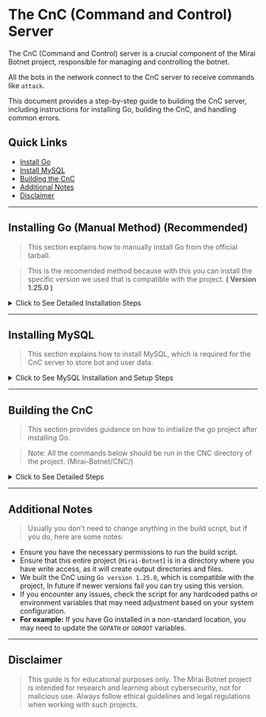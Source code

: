 # The CnC (Command and Control) Server

The CnC (Command and Control) server is a crucial component of the Mirai Botnet project, responsible for managing and controlling the botnet.

All the bots in the network connect to the CnC server to receive commands like `attack`.

This document provides a step-by-step guide to building the CnC server, including instructions for installing Go, building the CnC, and handling common errors.

## Quick Links

-   [Install Go](#installing-go-manual-method-recommended)
-   [Install MySQL](#installing-mysql)
-   [Building the CnC](#building-the-cnc)
-   [Additional Notes](#additional-notes)
-   [Disclaimer](#disclaimer)

---

## Installing Go (Manual Method) (Recommended)

> This section explains how to manually install Go from the official tarball.

> This is the recomended method because with this you can install the specific version we used that is compatible with the project. **( Version 1.25.0 )**

<details>
<summary>Click to See Detailed Installation Steps</summary>

### 1. Remove Any Existing Go Installation

If you previously installed Go in `/usr/local/go`, remove it to avoid conflicts:

```bash
sudo rm -rf /usr/local/go
```

### 2. Download and Extract Go

Download the Go archive from [https://go.dev/dl/](https://go.dev/dl/).
You need to check and manually set the version you want to install in the below link example.

Example for Go **1.25.0** on Linux (64-bit):

```bash
wget https://go.dev/dl/go1.25.0.linux-amd64.tar.gz
```

Extract it into `/usr/local`:

```bash
sudo tar -C /usr/local -xzf go1.25.0.linux-amd64.tar.gz
```

> **Note:** Do **not** extract the new Go tarball into an existing `/usr/local/go` directory. This can cause a broken Go installation.

### 3. Update Your PATH

Add Go’s binary directory to your `PATH` so you can run `go` from any terminal.

For **current user only**:

```bash
echo 'export PATH=$PATH:/usr/local/go/bin' >> ~/.profile
source ~/.profile
```

### 4. Verify Installation

Check that Go is installed and available:

```bash
go version
```

Example output:

```
go version go1.25.0 linux/amd64
```

> If you see the version output, Go is successfully installed! and you can proceed with the CnC Build.

### References

-   [Go Downloads](https://go.dev/dl/)
-   [Official Install Docs](https://go.dev/doc/install)

</details>

---

## Installing MySQL

> This section explains how to install MySQL, which is required for the CnC server to store bot and user data.

<details>
<summary>Click to See MySQL Installation and Setup Steps</summary>

### 1. Install MySQL Server

```bash
sudo apt-get update
sudo apt-get install mysql-server
```

### 2. Make a MySQL User

```bash
sudo mysql -u root -p
```

Inside the MySQL shell, run:

```sql
CREATE USER 'mirai'@'localhost' IDENTIFIED BY 'password';
```

### 3. Grant Permissions to the User

```sql
GRANT ALL PRIVILEGES ON mirai.* TO 'mirai'@'localhost';
FLUSH PRIVILEGES;
```

### 4. Create the Database

Inside the MySQL shell, run:

```sql
CREATE DATABASE mirai;

CREATE TABLE `history` (
  `id` int(10) unsigned NOT NULL AUTO_INCREMENT,
  `user_id` int(10) unsigned NOT NULL,
  `time_sent` int(10) unsigned NOT NULL,
  `duration` int(10) unsigned NOT NULL,
  `command` text NOT NULL,
  `max_bots` int(11) DEFAULT '-1',
  PRIMARY KEY (`id`),
  KEY `user_id` (`user_id`)
);

CREATE TABLE `users` (
  `id` int(10) unsigned NOT NULL AUTO_INCREMENT,
  `username` varchar(32) NOT NULL,
  `password` varchar(32) NOT NULL,
  `duration_limit` int(10) unsigned DEFAULT NULL,
  `cooldown` int(10) unsigned NOT NULL,
  `wrc` int(10) unsigned DEFAULT NULL,
  `last_paid` int(10) unsigned NOT NULL,
  `max_bots` int(11) DEFAULT '-1',
  `admin` int(10) unsigned DEFAULT '0',
  `intvl` int(10) unsigned DEFAULT '30',
  `api_key` text,
  PRIMARY KEY (`id`),
  KEY `username` (`username`)
);

CREATE TABLE `whitelist` (
  `id` int(10) unsigned NOT NULL AUTO_INCREMENT,
  `prefix` varchar(16) DEFAULT NULL,
  `netmask` tinyint(3) unsigned DEFAULT NULL,
  PRIMARY KEY (`id`),
  KEY `prefix` (`prefix`)
);
```

### 5. Create a user in the user table

Inside the MySQL shell, run:

```sql
INSERT INTO users (username, password, duration_limit, cooldown, wrc, last_paid, max_bots, admin, intvl, api_key)
VALUES ('mirai', 'password', NULL, 0, NULL, UNIX_TIMESTAMP(), -1, 1, 30, 'your_api_key_here');
```

This is the default user that will be used to connect to the CnC server. You can change the username and password as needed.

When connecting to the CnC, when asked for the username and password, use the ones you set in the users table.

Default values are:

-   Username: `mirai`
-   Password: `password`

### 6. Exit MySQL Shell

```sql
EXIT;
```

### 7. Verify MySQL Installation

You can verify that MySQL is running by checking its status:

```bash
sudo systemctl status mysql
```

If MySQL is running, you should see an output indicating that the service is active (running).

</details>

---

## Building the CnC

> This section provides guidance on how to initialize the go project after installing Go.

> Note: All the commands below should be run in the CNC directory of the project. (Mirai-Botnet/CNC/)

<details>
<summary>Click to See Detailed Steps</summary>

### 1. Making the Build Script Executable

```bash
chmod +x build.sh
```

### 2. Running the Build Script

```bash
./build.sh [debug|release]
```

-   Use `debug` for a debug build (default if no argument is passed).
-   Use `release` for a release build.

> Currently, the script builds the same binary for both debug and release modes. this is the usual behaviour in the original Mirai Botnet.

### 3. Expected Output

The binary and `prompt.txt` will appear in the corresponding output folder (`debug/` or `release/`).

---

### Handling Dependency Errors While Building

If you encounter errors related to missing dependencies while building, you can manually install them using the following commands:

```bash
go get github.com/mattn/go-shellwords
go get github.com/go-sql-driver/mysql
```

> **Note:**
> If dependencies like `github.com/mattn/go-shellwords` or `github.com/go-sql-driver/mysql` are missing or the original repos are deleted, you can use the copies available in this repository.
> (Links to copies are a work in progress.)

</details>

---

## Additional Notes

> Usually you don't need to change anything in the build script, but if you do, here are some notes:

-   Ensure you have the necessary permissions to run the build script.
-   Ensure that this entire project (`Mirai-Botnet`) is in a directory where you have write access, as it will create output directories and files.
-   We built the CnC using `Go version 1.25.0`, which is compatible with the project, In future if newer versions fail you can try using this version.
-   If you encounter any issues, check the script for any hardcoded paths or environment variables that may need adjustment based on your system configuration.
-   **For example:** If you have Go installed in a non-standard location, you may need to update the `GOPATH` or `GOROOT` variables.

---

## Disclaimer

> This guide is for educational purposes only. The Mirai Botnet project is intended for research and learning about cybersecurity, not for malicious use. Always follow ethical guidelines and legal regulations when working with such projects.
